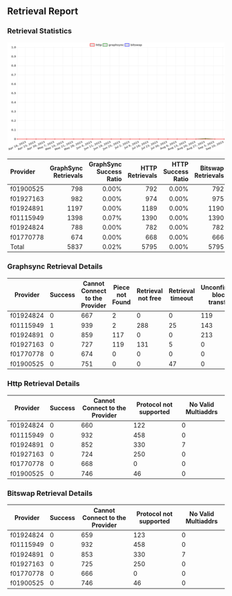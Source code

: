 ## Retrieval Report
### Retrieval Statistics
<img src="https://raw.githubusercontent.com/data-preservation-programs/filplus-checker-assets/main/filecoin-project/filecoin-plus-large-datasets/issues/311/1694777998137.png"/>

| Provider  | GraphSync Retrievals | GraphSync Success Ratio | HTTP Retrievals | HTTP Success Ratio | Bitswap Retrievals | Bitswap Success Ratio |
| :-------- | -------------------: | ----------------------: | --------------: | -----------------: | -----------------: | --------------------: |
| f01900525 |                  798 |                   0.00% |             792 |              0.00% |                792 |                 0.00% |
| f01927163 |                  982 |                   0.00% |             974 |              0.00% |                975 |                 0.00% |
| f01924891 |                 1197 |                   0.00% |            1189 |              0.00% |               1190 |                 0.00% |
| f01115949 |                 1398 |                   0.07% |            1390 |              0.00% |               1390 |                 0.00% |
| f01924824 |                  788 |                   0.00% |             782 |              0.00% |                782 |                 0.00% |
| f01770778 |                  674 |                   0.00% |             668 |              0.00% |                666 |                 0.00% |
| Total     |                 5837 |                   0.02% |            5795 |              0.00% |               5795 |                 0.00% |

### Graphsync Retrieval Details
| Provider  | Success | Cannot Connect to the Provider | Piece not Found | Retrieval not free | Retrieval timeout | Unconfirmed block transfer | General retrieval failure | No Valid Multiaddrs |
| --------- | ------- | ------------------------------ | --------------- | ------------------ | ----------------- | -------------------------- | ------------------------- | ------------------- |
| f01924824 | 0       | 667                            | 2               | 0                  | 0                 | 119                        | 0                         | 0                   |
| f01115949 | 1       | 939                            | 2               | 288                | 25                | 143                        | 0                         | 0                   |
| f01924891 | 0       | 859                            | 117             | 0                  | 0                 | 213                        | 1                         | 7                   |
| f01927163 | 0       | 727                            | 119             | 131                | 5                 | 0                          | 0                         | 0                   |
| f01770778 | 0       | 674                            | 0               | 0                  | 0                 | 0                          | 0                         | 0                   |
| f01900525 | 0       | 751                            | 0               | 0                  | 47                | 0                          | 0                         | 0                   |

### Http Retrieval Details
| Provider  | Success | Cannot Connect to the Provider | Protocol not supported | No Valid Multiaddrs |
| --------- | ------- | ------------------------------ | ---------------------- | ------------------- |
| f01924824 | 0       | 660                            | 122                    | 0                   |
| f01115949 | 0       | 932                            | 458                    | 0                   |
| f01924891 | 0       | 852                            | 330                    | 7                   |
| f01927163 | 0       | 724                            | 250                    | 0                   |
| f01770778 | 0       | 668                            | 0                      | 0                   |
| f01900525 | 0       | 746                            | 46                     | 0                   |

### Bitswap Retrieval Details
| Provider  | Success | Cannot Connect to the Provider | Protocol not supported | No Valid Multiaddrs |
| --------- | ------- | ------------------------------ | ---------------------- | ------------------- |
| f01924824 | 0       | 659                            | 123                    | 0                   |
| f01115949 | 0       | 932                            | 458                    | 0                   |
| f01924891 | 0       | 853                            | 330                    | 7                   |
| f01927163 | 0       | 725                            | 250                    | 0                   |
| f01770778 | 0       | 666                            | 0                      | 0                   |
| f01900525 | 0       | 746                            | 46                     | 0                   |
